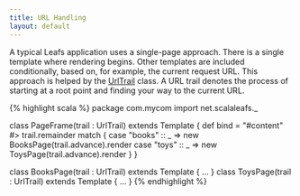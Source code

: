 ```yaml
---
title: URL Handling
layout: default
---
```


A typical Leafs application uses a single-page approach. There is a single template where rendering begins. Other templates are included conditionally, based on, for example, the current request URL. This approach is helped by the [UrlTrail](/api/index.html#net.scalaleafs.UrlTrail) class. A URL trail denotes the process of starting at a root point and finding your way to the current URL.

{% highlight scala %}
package com.mycom
import net.scalaleafs._

class PageFrame(trail : UrlTrail) extends Template {
  def bind = 
    "#content" #> trail.remainder match {
      case "books" :: _ => new BooksPage(trail.advance).render
      case "toys" :: _ => new ToysPage(trail.advance).render
    }
}

class BooksPage(trail : UrlTrail) extends Template { ... }
class ToysPage(trail : UrlTrail) extends Template { ... }
{% endhighlight %}
